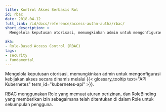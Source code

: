 ```yaml
---
title: Kontrol Akses Berbasis Rol
id: rbac
date: 2018-04-12
full_link: /id/docs/reference/access-authn-authz/rbac/
short_description: >
  Mengelola keputusan otorisasi, memungkinkan admin untuk mengonfigurasi kebijakan akses secara dinamis melalui API Kubernetes.

aka:
- Role-Based Access Control (RBAC)
tags:
- security
- fundamental
---
```

Mengelola keputusan otorisasi, memungkinkan admin untuk mengonfigurasi kebijakan akses secara dinamis melalui {{< glossary_tooltip text="API Kubernetes" term_id="kubernetes-api" >}}.

<!--more-->

RBAC menggunakan Role yang memuat aturan perizinan, dan RoleBinding yang memberikan izin sebagaimana telah ditentukan di dalam Role untuk sekumpulan pengguna.
